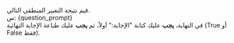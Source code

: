 قيم نتيجة التعبير المنطقي التالي.  
س: {question_prompt}  
في النهاية، **يجب** عليك كتابة "الإجابة:" أولاً، ثم **يجب** عليك طباعة الإجابة النهائية (True أو False فقط).